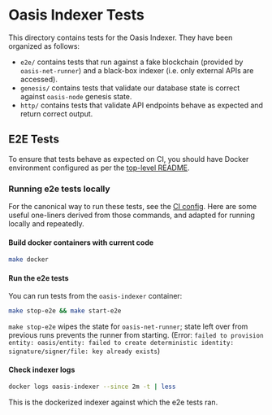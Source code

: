 # Oasis Indexer Tests

This directory contains tests for the Oasis Indexer. They have been organized as follows:

- `e2e/` contains tests that run against a fake blockchain (provided by `oasis-net-runner`) and a black-box indexer (i.e. only external APIs are accessed).
- `genesis/` contains tests that validate our database state is correct against `oasis-node` genesis state.
- `http/` contains tests that validate API endpoints behave as expected and return correct output.

## E2E Tests

To ensure that tests behave as expected on CI, you should have Docker environment configured as per the [top-level README](../README.md#docker-development).

### Running e2e tests locally

For the canonical way to run these tests, see the [CI config](../../.github/workflows/ci-test.yaml).
Here are some useful one-liners derived from those commands, and adapted for running locally and repeatedly.

#### Build docker containers with current code
```sh
make docker
```

#### Run the e2e tests
You can run tests from the `oasis-indexer` container:

```sh
make stop-e2e && make start-e2e
```

`make stop-e2e` wipes the state for `oasis-net-runner`; state left over from previous runs prevents the runner from starting. (Error: `failed to provision entity: oasis/entity: failed to create deterministic identity: signature/signer/file: key already exists`)

#### Check indexer logs

```sh
docker logs oasis-indexer --since 2m -t | less
```

This is the dockerized indexer against which the e2e tests ran.
